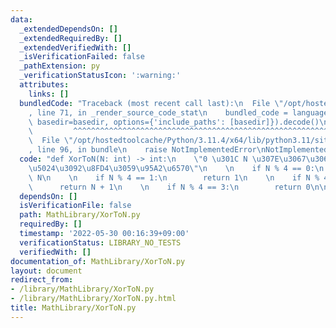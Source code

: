```yaml
---
data:
  _extendedDependsOn: []
  _extendedRequiredBy: []
  _extendedVerifiedWith: []
  _isVerificationFailed: false
  _pathExtension: py
  _verificationStatusIcon: ':warning:'
  attributes:
    links: []
  bundledCode: "Traceback (most recent call last):\n  File \"/opt/hostedtoolcache/Python/3.11.4/x64/lib/python3.11/site-packages/onlinejudge_verify/documentation/build.py\"\
    , line 71, in _render_source_code_stat\n    bundled_code = language.bundle(stat.path,\
    \ basedir=basedir, options={'include_paths': [basedir]}).decode()\n          \
    \         ^^^^^^^^^^^^^^^^^^^^^^^^^^^^^^^^^^^^^^^^^^^^^^^^^^^^^^^^^^^^^^^^^^^^^^^^^^^^^^^^^\n\
    \  File \"/opt/hostedtoolcache/Python/3.11.4/x64/lib/python3.11/site-packages/onlinejudge_verify/languages/python.py\"\
    , line 96, in bundle\n    raise NotImplementedError\nNotImplementedError\n"
  code: "def XorToN(N: int) -> int:\n    \"0 \u301C N \u307E\u3067\u306E XOR \u306E\
    \u5024\u3092\u8FD4\u3059\u95A2\u6570\"\n    \n    if N % 4 == 0:\n        return\
    \ N\n    \n    if N % 4 == 1:\n        return 1\n    \n    if N % 4 == 2:\n  \
    \      return N + 1\n    \n    if N % 4 == 3:\n        return 0\n\nprint(XorToN(196))"
  dependsOn: []
  isVerificationFile: false
  path: MathLibrary/XorToN.py
  requiredBy: []
  timestamp: '2022-05-30 00:16:39+09:00'
  verificationStatus: LIBRARY_NO_TESTS
  verifiedWith: []
documentation_of: MathLibrary/XorToN.py
layout: document
redirect_from:
- /library/MathLibrary/XorToN.py
- /library/MathLibrary/XorToN.py.html
title: MathLibrary/XorToN.py
---
```


